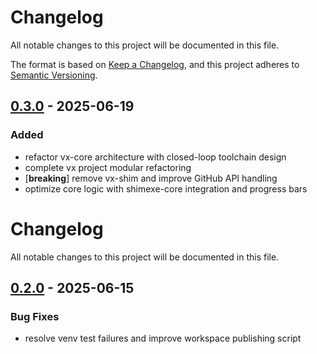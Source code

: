 # Changelog

All notable changes to this project will be documented in this file.

The format is based on [Keep a Changelog](https://keepachangelog.com/en/1.0.0/),
and this project adheres to [Semantic Versioning](https://semver.org/spec/v2.0.0.html).


## [0.3.0](https://github.com/loonghao/vx/compare/vx-core-v0.2.6...vx-core-v0.3.0) - 2025-06-19

### Added

- refactor vx-core architecture with closed-loop toolchain design
- complete vx project modular refactoring
- [**breaking**] remove vx-shim and improve GitHub API handling
- optimize core logic with shimexe-core integration and progress bars
# Changelog

All notable changes to this project will be documented in this file.


## [0.2.0](https://github.com/loonghao/vx/compare/vx-core-v0.1.36...vx-core-v0.2.0) - 2025-06-15

### Bug Fixes

- resolve venv test failures and improve workspace publishing script
